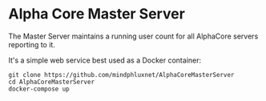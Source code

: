 # Alpha Core Master Server

The Master Server maintains a running user count for all AlphaCore servers reporting to it. 

It's a simple web service best used as a Docker container:

```
git clone https://github.com/mindphluxnet/AlphaCoreMasterServer
cd AlphaCoreMasterServer
docker-compose up
```

